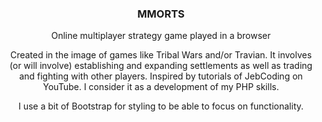 <h3 align="center">MMORTS</h3>

<p align="center">
Online multiplayer strategy game played in a browser
</p>

<p align="center">
Created in the image of games like Tribal Wars and/or Travian. It involves (or will involve) establishing and expanding settlements as well as trading and fighting with other players.
Inspired by tutorials of JebCoding on YouTube. I consider it as a development of my PHP skills.
</p>

<p align="center">
I use a bit of Bootstrap for styling to be able to focus on functionality.
</p>
